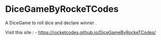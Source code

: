 # DiceGameByRockeTCodes
A DiceGame to roll dice and declare winner . 

Visit this site : - https://rocketcodes.github.io/DiceGameByRockeTCodes/
